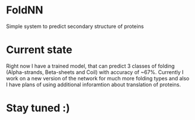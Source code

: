 # FoldNN
Simple system to predict secondary structure of proteins 

# Current state
Right now I have a trained model, that can 
predict 3 classes of folding 
(Alpha-strands, Beta-sheets and Coil) with 
accuracy of ~67%. 
Currently I work on a new version of the 
network for much more folding types and also 
I have plans of using additional inforamtion 
about translation of proteins.

# Stay tuned :)
